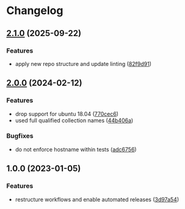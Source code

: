 # Changelog

## [2.1.0](https://github.com/rolehippie/hosts/compare/v2.0.0...v2.1.0) (2025-09-22)


### Features

* apply new repo structure and update linting ([82f9d91](https://github.com/rolehippie/hosts/commit/82f9d91ef65f0681523411784f223efc015f073c))

## [2.0.0](https://github.com/rolehippie/hosts/compare/v1.0.0...v2.0.0) (2024-02-12)


### Features

* drop support for ubuntu 18.04 ([770cec6](https://github.com/rolehippie/hosts/commit/770cec6dac8c13f73e119888f6ea217d1b56cb56))
* used full qualified collection names ([44b406a](https://github.com/rolehippie/hosts/commit/44b406ace20e623d8afdf9955ce7ad877ce37159))


### Bugfixes

* do not enforce hostname within tests ([adc6756](https://github.com/rolehippie/hosts/commit/adc6756c4b5482c8d326d308f3241d92177e5774))

## 1.0.0 (2023-01-05)


### Features

* restructure workflows and enable automated releases ([3d97a54](https://github.com/rolehippie/hosts/commit/3d97a542fdc20a1d052c6457625d0decdfeb653e))
